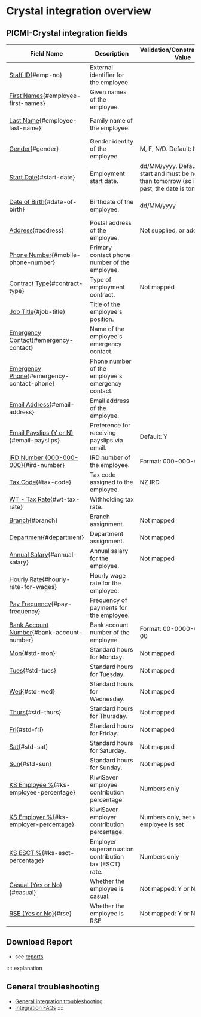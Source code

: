 # Crystal integration overview

## PICMI-Crystal integration fields

| **Field Name**                                                        | **Description**                                       | **Validation/Constraint/Default Value**                                                                             | **Source**                       |
|-----------------------------------------------------------------------|-------------------------------------------------------|---------------------------------------------------------------------------------------------------------------------|----------------------------------|
| [Staff ID](#emp-no){#emp-no}                                          | External identifier for the employee.                 |                                                                                                                     | Integration                      |
| [First Names](#employee-first-names){#employee-first-names}           | Given names of the employee.                          |                                                                                                                     | Personal Information (Jobseeker) |
| [Last Name](#employee-last-name){#employee-last-name}                 | Family name of the employee.                          |                                                                                                                     | Personal Information (Jobseeker) |
| [Gender](#gender){#gender}                                            | Gender identity of the employee.                      | M, F, N/D. Default: N/D                                                                                             | Personal Information (Jobseeker) |
| [Start Date](#start-date){#start-date}                                | Employment start date.                                | dd/MM/yyyy. Default to job start and must be no earlier than tomorrow (so if started in past, the date is tomorrow) | Contract/Job                     |
| [Date of Birth](#date-of-birth){#date-of-birth}                       | Birthdate of the employee.                            | dd/MM/yyyy                                                                                                          | Personal Information (Jobseeker) |
| [Address](#address){#address}                                         | Postal address of the employee.                       | Not supplied, or address                                                                                            | Personal Information (Jobseeker) |
| [Phone Number](#mobile-phone-number){#mobile-phone-number}            | Primary contact phone number of the employee.         |                                                                                                                     | Personal Information (Jobseeker) |
| [Contract Type](#contract-type){#contract-type}                       | Type of employment contract.                          | Not mapped                                                                                                          | Contract/Job                     |
| [Job Title](#job-title){#job-title}                                   | Title of the employee's position.                     |                                                                                                                     | Contract/Job                     |
| [Emergency Contact](#emergency-contact){#emergency-contact}           | Name of the employee's emergency contact.             |                                                                                                                     | Questions                        |
| [Emergency Phone](#emergency-contact-phone){#emergency-contact-phone} | Phone number of the employee's emergency contact.     |                                                                                                                     | Questions                        |
| [Email Address](#email-address){#email-address}                       | Email address of the employee.                        |                                                                                                                     | Personal Information (Jobseeker) |
| [Email Payslips (Y or N)](#email-payslips){#email-payslips}           | Preference for receiving payslips via email.          | Default: Y                                                                                                          | Crystal                          |
| [IRD Number (000-000-000)](#ird-number){#ird-number}                  | IRD number of the employee.                           | Format: 000-000-000                                                                                                 | Questions                        |
| [Tax Code](#tax-code){#tax-code}                                      | Tax code assigned to the employee.                    | NZ IRD                                                                                                              | Questions                        |
| [WT - Tax Rate](#wt-tax-rate){#wt-tax-rate}                           | Withholding tax rate.                                 |                                                                                                                     | Crystal                          |
| [Branch](#branch){#branch}                                            | Branch assignment.                                    | Not mapped                                                                                                                    | Crystal                          |
| [Department](#department){#department}                                | Department assignment.                                | Not mapped                                                                                                                    | Crystal                          |
| [Annual Salary](#annual-salary){#annual-salary}                       | Annual salary for the employee.                       | Not mapped                                                                                                                    | Contract/Job                     |
| [Hourly Rate](#hourly-rate-for-wages){#hourly-rate-for-wages}         | Hourly wage rate for the employee.                    |                                                                                                                     | Contract/Job                     |
| [Pay Frequency](#pay-frequency){#pay-frequency}                       | Frequency of payments for the employee.               |                                                                                                                     | Crystal                          |
| [Bank Account Number](#bank-account-number){#bank-account-number}     | Bank account number of the employee.                  | Format: 00-0000-0000000-00                                                                                          | Questions                        |
| [Mon](#std-mon){#std-mon}                                             | Standard hours for Monday.                            | Not mapped                                                                                                          | Crystal                          |
| [Tues](#std-tues){#std-tues}                                          | Standard hours for Tuesday.                           | Not mapped                                                                                                          | Crystal                          |
| [Wed](#std-wed){#std-wed}                                             | Standard hours for Wednesday.                         | Not mapped                                                                                                          | Crystal                          |
| [Thurs](#std-thurs){#std-thurs}                                       | Standard hours for Thursday.                          | Not mapped                                                                                                          | Crystal                          |
| [Fri](#std-fri){#std-fri}                                             | Standard hours for Friday.                            | Not mapped                                                                                                          | Crystal                          |
| [Sat](#std-sat){#std-sat}                                             | Standard hours for Saturday.                          | Not mapped                                                                                                          | Crystal                          |
| [Sun](#std-sun){#std-sun}                                             | Standard hours for Sunday.                            | Not mapped                                                                                                          | Crystal                          |
| [KS Employee %](#ks-employee-percentage){#ks-employee-percentage}     | KiwiSaver employee contribution percentage.           | Numbers only                                                                                                        | Questions                        |
| [KS Employer %](#ks-employer-percentage){#ks-employer-percentage}     | KiwiSaver employer contribution percentage.           | Numbers only, set when employee is set                                                                              | Crystal                          |
| [KS ESCT %](#ks-esct-percentage){#ks-esct-percentage}                 | Employer superannuation contribution tax (ESCT) rate. | Numbers only                                                                                                        | Crystal                          |
| [Casual (Yes or No)](#casual){#casual}                                | Whether the employee is casual.                       | Not mapped: Y or N                                                                                                  | Contract/Job                     |
| [RSE (Yes or No)](#rse){#rse}                                         | Whether the employee is RSE.                          | Not mapped: Y or N                                                                                                  | Contract/Job                     |

## Download Report

* see [reports](download-reports.md)

:::: explanation

## General troubleshooting

- [General integration troubleshooting](integrations#troubleshooting)
- [Integration FAQs](../faqs#integrations)
  ::::
